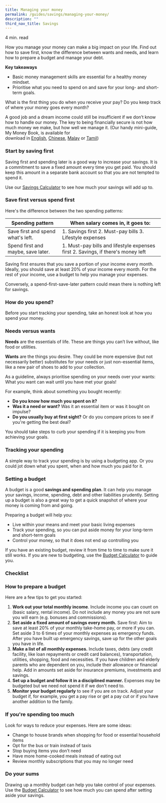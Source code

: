 ```yaml
---
title: ​Managing your money
permalink: /guides/savings/managing-your-money/
description: ""
third_nav_title: Savings
---
```

4 min. read

How you manage your money can make a big impact on your life. Find out how to save first, know the difference between wants and needs, and learn how to prepare a budget and manage your debt.

**Key takeaways**

*   Basic money management skills are essential for a healthy money mindset.
*   Prioritise what you need to spend on and save for your long- and short-term goals.

What is the first thing you do when you receive your pay? Do you keep track of where your money goes every month?

A good job and a dream income could still be insufficient if we don’t know how to handle our money. The key to being financially secure is not how much money we make, but how well we manage it. (Our handy mini-guide, My Money Book, is available for download in [English](https://www.moneysense.gov.sg/-/media/moneysense/guides-publication/my-money_english.ashx), [Chinese](https://www.moneysense.gov.sg/-/media/moneysense/guides-publication/my-money-book_chinese.ashx), [Malay](https://www.moneysense.gov.sg/-/media/moneysense/guides-publication/my-money_malay.ashx) or [Tamil](https://www.moneysense.gov.sg/-/media/moneysense/guides-publication/my-money_tamil.ashx))

### Start by saving first

Saving first and spending later is a good way to increase your savings. It is a commitment to save a fixed amount every time you get paid. You should keep this amount in a separate bank account so that you are not tempted to spend it.

Use our [Savings Calculator](/financial-tools/savings-calculator) to see how much your savings will add up to.

### Save first versus spend first

Here's the difference between the two spending patterns:

| Spending pattern | When salary comes in, it goes to: |
| --- | --- |
| Save first and spend what's left.   | 1.  Savings first 2.  Must-pay bills 3.  Lifestyle expenses |
| Spend first and maybe, save later. | 1.  Must-pay bills and lifestyle expenses first 2.  Savings, if there's money left  |

Saving first ensures that you save a portion of your income every month. Ideally, you should save at least 20% of your income every month. For the rest of your income, use a budget to help you manage your expenses.

Conversely, a spend-first-save-later pattern could mean there is nothing left for savings.

### How do you spend?

Before you start tracking your spending, take an honest look at how you spend your money.

### Needs versus wants

**Needs** are the essentials of life. These are things you can’t live without, like food or utilities.

**Wants** are the things you desire. They could be more expensive (but not necessarily better) substitutes for your needs or just non-essential items, like a new pair of shoes to add to your collection.

As a guideline, always prioritise spending on your needs over your wants: What you want can wait until you have met your goals!

For example, think about something you bought recently:

*   **Do you know how much you spent on it?**
*   **Was it a need or want?** Was it an essential item or was it bought on impulse?
*   **Do you usually buy at first sight?** Or do you compare prices to see if you're getting the best deal?

You should take steps to curb your spending if it is keeping you from achieving your goals.

### Tracking your spending

A simple way to track your spending is by using a budgeting app. Or you could jot down what you spent, when and how much you paid for it.

### Setting a budget

A budget is a good **savings and spending plan**. It can help you manage your savings, income, spending, debt and other liabilities prudently. Setting up a budget is also a great way to get a quick snapshot of where your money is coming from and going.

Preparing a budget will help you:

*   Live within your means and meet your basic living expenses
*   Track your spending, so you can put aside money for your long-term and short-term goals
*   Control your money, so that it does not end up controlling you

If you have an existing budget, review it from time to time to make sure it still works. If you are new to budgeting, use the [Budget Calculator](https://www.moneysense.gov.sg/financial-tools/budget-calculator) to guide you.

### Checklist

### How to prepare a budget

Here are a few tips to get you started:

1.  **Work out your total monthly income**. Include income you can count on (basic salary, rental income). Do not include any money you are not sure you will earn (e.g. bonuses and commissions).
2.  **Set aside a fixed amount of savings every month.** Save first: Aim to save at least 20% of your monthly take-home pay, or more if you can. Set aside 3 to 6 times of your monthly expenses as emergency funds. After you have built up emergency savings, save up for the other goals you have in life.
3.  **Make a list of all monthly expenses.** Include taxes, debts (any credit facility, like loan repayments or credit card balances), transportation, utilities, shopping, food and necessities. If you have children and elderly parents who are dependent on you, include their allowance or financial help. Add in amounts set aside for insurance premiums, investments and savings.
4.  **Set up a budget and follow it in a disciplined manner.** Expenses may be budgeted but we need not spend it if we don't need to.
5.  **Monitor your budget regularly** to see if you are on track. Adjust your budget if, for example, you get a pay rise or get a pay cut or if you have another addition to the family.

### If you're spending too much

Look for ways to reduce your expenses. Here are some ideas:

*   Change to house brands when shopping for food or essential household items
*   Opt for the bus or train instead of taxis
*   Stop buying items you don’t need
*   Have more home-cooked meals instead of eating out
*   Review monthly subscriptions that you may no longer need

### Do your sums

Drawing up a monthly budget can help you take control of your expenses. Use the [Budget Calculator](/financial-tools/budget-calculator) to see how much you can spend after setting aside your savings.